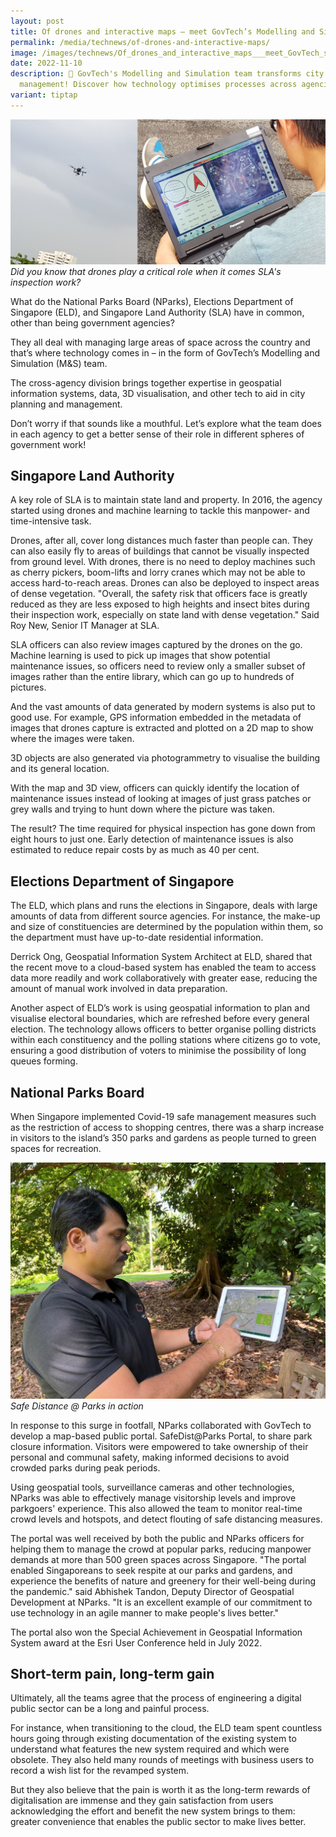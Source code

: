 ```yaml
---
layout: post
title: Of drones and interactive maps – meet GovTech’s Modelling and Simulation team
permalink: /media/technews/of-drones-and-interactive-maps/
image: /images/technews/Of_drones_and_interactive_maps___meet_GovTech_s_Modelling_and_Simulation_team__1_.jpg
date: 2022-11-10
description: 🚁 GovTech's Modelling and Simulation team transforms city
  management! Discover how technology optimises processes across agencies. 🌐🏛️
variant: tiptap
---
```

![GovTechies](/images/technews/drone1.png)
*Did you know that drones play a critical role when it comes SLA's inspection work?*
  
What do the National Parks Board (NParks), Elections Department of Singapore (ELD), and Singapore Land Authority (SLA) have in common, other than being government agencies? 

They all deal with managing large areas of space across the country and that’s where technology comes in – in the form of GovTech’s Modelling and Simulation (M&S) team. 

The cross-agency division brings together expertise in geospatial information systems, data, 3D visualisation, and other tech to aid in city planning and management. 

Don’t worry if that sounds like a mouthful. Let’s explore what the team does in each agency to get a better sense of their role in different spheres of government work!

## Singapore Land Authority

A key role of SLA is to maintain state land and property. In 2016, the agency started using drones and machine learning to tackle this manpower- and time-intensive task. 

Drones, after all, cover long distances much faster than people can. They can also easily fly to areas of buildings that cannot be visually inspected from ground level. With drones, there is no need to deploy machines such as cherry pickers, boom-lifts and lorry cranes which may not be able to access hard-to-reach areas. Drones can also be deployed to inspect areas of dense vegetation. "Overall, the safety risk that officers face is greatly reduced as they are less exposed to high heights and insect bites during their inspection work, especially on state land with dense vegetation." Said Roy New, Senior IT Manager at SLA.

SLA officers can also review images captured by the drones on the go. Machine learning is used to pick up images that show potential maintenance issues, so officers need to review only a smaller subset of images rather than the entire library, which can go up to hundreds of pictures. 

And the vast amounts of data generated by modern systems is also put to good use. For example, GPS information embedded in the metadata of images that drones capture is extracted and plotted on a 2D map to show where the images were taken.

3D objects are also generated via photogrammetry to visualise the building and its general location. 

With the map and 3D view, officers can quickly identify the location of maintenance issues instead of looking at images of just grass patches or grey walls and trying to hunt down where the picture was taken. 

The result? The time required for physical inspection has gone down from eight hours to just one. Early detection of maintenance issues is also estimated to reduce repair costs by as much as 40 per cent.

## Elections Department of Singapore

The ELD, which plans and runs the elections in Singapore, deals with large amounts of data from different source agencies. For instance, the make-up and size of constituencies are determined by the population within them, so the department must have up-to-date residential information. 

Derrick Ong, Geospatial Information System Architect at ELD, shared that the recent move to a cloud-based system has enabled the team to access data more readily and work collaboratively with greater ease, reducing the amount of manual work involved in data preparation. 

Another aspect of ELD’s work is using geospatial information to plan and visualise electoral boundaries, which are refreshed before every general election. The technology allows officers to better organise polling districts within each constituency and the polling stations where citizens go to vote, ensuring a good distribution of voters to minimise the possibility of long queues forming. 

## National Parks Board

When Singapore implemented Covid-19 safe management measures such as the restriction of access to shopping centres, there was a sharp increase in visitors to the island’s 350 parks and gardens as people turned to green spaces for recreation.


![GovTechies](/images/technews/nparks1.jpg)
*Safe Distance @ Parks in action*

In response to this surge in footfall, NParks collaborated with GovTech to develop a map-based public portal. SafeDist@Parks Portal, to share park closure information. Visitors were empowered to take ownership of their personal and communal safety, making informed decisions to avoid crowded parks during peak periods. 

Using geospatial tools, surveillance cameras and other technologies, NParks was able to effectively manage visitorship levels and improve parkgoers' experience. This also allowed the team to monitor real-time crowd levels and hotspots, and detect flouting of safe distancing measures.

The portal was well received by both the public and NParks officers for helping them to manage the crowd at popular parks, reducing manpower demands at more than 500 green spaces across Singapore. "The portal enabled Singaporeans to seek respite at our parks and gardens, and experience the benefits of nature and greenery for their well-being during the pandemic." said Abhishek Tandon, Deputy Director of Geospatial Development at NParks. "It is an excellent example of our commitment to use technology in an agile manner to make people's lives better."

The portal also won the Special Achievement in Geospatial Information System award at the Esri User Conference held in July 2022.

## Short-term pain, long-term gain

Ultimately, all the teams agree that the process of engineering a digital public sector can be a long and painful process. 

For instance, when transitioning to the cloud, the ELD team spent countless hours going through existing documentation of the existing system to understand what features the new system required and which were obsolete. They also held many rounds of meetings with business users to record a wish list for the revamped system. 

But they also believe that the pain is worth it as the long-term rewards of digitalisation are immense and they gain satisfaction from users acknowledging the effort and benefit the new system brings to them: greater convenience that enables the public sector to make lives better.